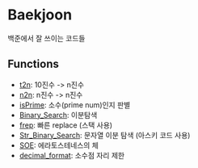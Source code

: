 # Baekjoon

백준에서 잘 쓰이는 코드들

## Functions
- <a href='https://github.com/DM-09/PythonCode/blob/main/Baekjoon/10%EC%A7%84%EB%B2%95-n%EC%A7%84%EB%B2%95.py'>t2n</a>: 10진수 -> n진수
- <a href='https://github.com/DM-09/PythonCode/blob/main/Baekjoon/n%EC%A7%84%EB%B2%95-n%EC%A7%84%EB%B2%95.py'>n2n</a>: n진수 -> n진수
- <a href='https://github.com/DM-09/PythonCode/blob/main/Baekjoon/%EC%86%8C%EC%88%98(p)%20%ED%8C%90%EC%A0%95.py'>isPrime</a>: 소수(prime num)인지 판별
- <a href='https://github.com/DM-09/PythonCode/blob/main/Baekjoon/%EC%9D%B4%EB%B6%84%ED%83%90%EC%83%89.py'>Binary_Search</a>: 이분탐색
- <a href='https://github.com/DM-09/PythonCode/blob/main/Baekjoon/%EB%B9%A0%EB%A5%B8%20replace.py'>frep</a>: 빠른 replace (스택 사용)
- <a href='https://github.com/DM-09/PythonCode/blob/main/Baekjoon/%EB%AC%B8%EC%9E%90%EC%97%B4%20%EC%9D%B4%EB%B6%84%ED%83%90%EC%83%89.py'>Str_Binary_Search</a>: 문자열 이분 탐색 (아스키 코드 사용)
- <a href='https://github.com/DM-09/PythonCode/blob/main/Baekjoon/%EC%97%90%EB%9D%BC%ED%86%A0%EC%8A%A4%ED%85%8C%EB%84%A4%EC%8A%A4%EC%9D%98%20%EC%B2%B4.py'>SOE</a>: 에라토스테네스의 체
- <a href='https://github.com/DM-09/PythonCode/blob/main/Baekjoon/%EC%86%8C%EC%88%98%EC%A0%90%20%EC%9E%90%EB%A6%AC%EC%88%98%20%EC%A0%9C%ED%95%9C.py'>decimal_format</a>: 소수점 자리 제한
